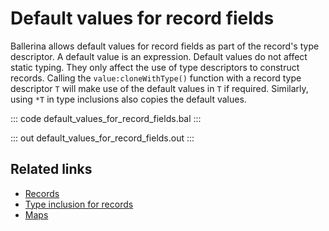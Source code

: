 # Default values for record fields

Ballerina allows default values for record fields as part of the record's type descriptor. A default value is an expression. Default values do not affect static typing. They only affect the use of type descriptors to construct records. Calling the `value:cloneWithType()` function with a record type descriptor `T` will make use of the default values in `T` if required. Similarly, using `*T` in type inclusions also copies the default values.

::: code default_values_for_record_fields.bal :::

::: out default_values_for_record_fields.out :::

## Related links
- [Records](/learn/by-example#)
- [Type inclusion for records](/learn/by-example/type-inclusion-for-records/)
- [Maps](/learn/by-example/maps/)
